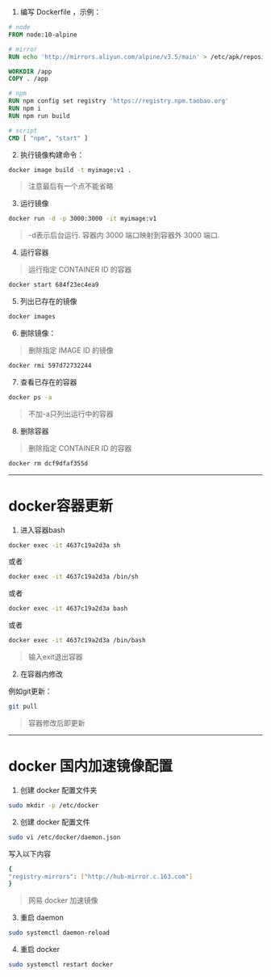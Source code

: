 1. 编写 Dockerfile ，示例：

```dockerfile
# node
FROM node:10-alpine

# mirror
RUN echo 'http://mirrors.aliyun.com/alpine/v3.5/main' > /etc/apk/repositories

WORKDIR /app
COPY . /app

# npm
RUN npm config set registry 'https://registry.npm.taobao.org'
RUN npm i
RUN npm run build

# script
CMD [ "npm", "start" ]
```

2. 执行镜像构建命令：

```bash
docker image build -t myimage:v1 .
```

> 注意最后有一个点不能省略

3. 运行镜像

```bash
docker run -d -p 3000:3000 -it myimage:v1
```

> -d表示后台运行. 容器内 3000 端口映射到容器外 3000 端口.

4. 运行容器

> 运行指定 CONTAINER ID 的容器

```bash
docker start 684f23ec4ea9
```

5. 列出已存在的镜像

```bash
docker images
```

6. 删除镜像：

> 删除指定 IMAGE ID 的镜像

```bash
docker rmi 597d72732244
```

7. 查看已存在的容器

```bash
docker ps -a
```

> 不加-a只列出运行中的容器

8. 删除容器

> 删除指定 CONTAINER ID 的容器

```bash
docker rm dcf9dfaf355d
```

---

# docker容器更新

1. 进入容器bash

```bash
docker exec -it 4637c19a2d3a sh
```
或者
```bash
docker exec -it 4637c19a2d3a /bin/sh
```
或者
```bash
docker exec -it 4637c19a2d3a bash
```
或者
```bash
docker exec -it 4637c19a2d3a /bin/bash
```

> 输入exit退出容器

2. 在容器内修改

例如git更新：
```bash
git pull
```

> 容器修改后即更新

---

# docker 国内加速镜像配置

1. 创建 docker 配置文件夹

```bash
sudo mkdir -p /etc/docker
```

2. 创建 docker 配置文件

```bash
sudo vi /etc/docker/daemon.json
```

写入以下内容

```bash
{
"registry-mirrors": ["http://hub-mirror.c.163.com"]
}
```

> 网易 docker 加速镜像

3. 重启 daemon

```bash
sudo systemctl daemon-reload
```

4. 重启 docker

```bash
sudo systemctl restart docker
```
